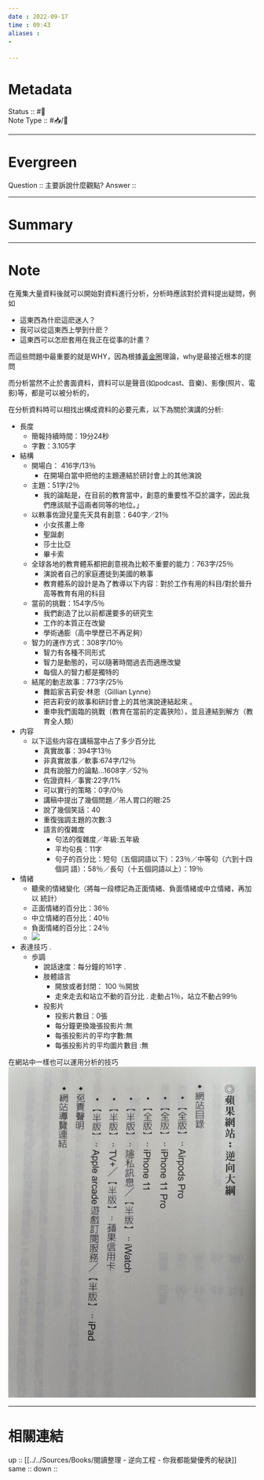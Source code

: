 ```yaml
---
date : 2022-09-17
time : 09:43
aliases :
- 

---
```


# Metadata
Status :: #🌱 <br>
Note Type :: #📥/📘 <br>

---
# Evergreen
Question :: 主要訴說什麼觀點?
Answer :: 


---

# Summary


---

# Note
在蒐集大量資料後就可以開始對資料進行分析，分析時應該對於資料提出疑問，例如
- 這東西為什麽這麽迷人？ 
- 我可以從這東西上學到什麽？ 
- 這東西可以怎麽套用在我正在從事的計畫？

而這些問題中最重要的就是WHY，因為根據[黃金圈](Cards/15%20營養學/黃金圈思維包含了why、how、what,遇到一件事情時要從why開始分析.md)理論，why是最接近根本的提問

而分析當然不止於書面資料，資料可以是聲音(如podcast、音樂)、影像(照片、電影)等，都是可以被分析的，

在分析資料時可以相找出構成資料的必要元素，以下為關於演講的分析:
- 長度
  - 簡報持續時間：19分24秒 
  - 字數：3.105字 
- 結構
	- 開場白： 416字/13％
		- 在開場白當中把他的主題連結於研討會上的其他演說
	- 主題：51字/2％ 
		- 我的論點是，在目前的教育當中，創意的重要性不亞於識字，因此我們應該賦予這兩者同等的地位。」
	- 以軼事佐證兒童先天具有創意：640字／21％
		- 小女孩畫上帝
		- 聖誕劇 
		- 莎士比亞 
		- 畢卡索 
	- 全球各地的教育體系都把創意視為比較不重要的能力：763字/25％
		- 演說者自己的家庭遷徙到美國的軼事 
		- 教育體系的設計是為了教導以下内容：對於工作有用的科目/對於晉升 高等教育有用的科目
	- 當前的挑戰：154字/5％
		- 我們創造了比以前都還要多的研究生 
		- 工作的本質正在改變 
		- 學術通膨（高中學歷已不再足夠）
	- 智力的運作方式：308字/10％
		- 智力有各種不同形式
		- 智力是動態的，可以隨著時間過去而適應改變
		- 每個人的智力都是獨特的
	- 結尾的動志故事：773字/25％
		- 舞蹈家吉莉安·林恩（Gillian Lynne） 
		- 把吉莉安的故事和研討會上的其他演說連結起來 。
		- 重申我們面臨的挑戰（教育在當前的定義狹险），並且連結到解方（教 育全人類） 
- 内容
	- 以下這些内容在講稿當中占了多少百分比
		- 真實故事：394字13％ 
		- 非真實故事／軟事:674字/12％ 
		- 具有說服力的論點…1608字／52％ 
		- 佐證資料／事實:22字/1% 
		- 可以實行的策略：0字/0％ 
		- 講稿中提出了幾個問題／吊人胃口的眼:25
		- 說了幾個笑話：40 
		- 重復強調主題的次數:3 
		- 語言的復雜度
			- 句法的復雜度／年級:五年級 
			- 平均句長：11字 
			- 句子的百分比：短句（五個詞語以下）：23％／中等句（六到十四個詞 語）：58％／長句（十五個詞語以上）：19％
- 情緒
	- 聽衆的情緒變化（將每一段標記為正面情緒、負面情緒或中立情緒，再加以 統計） 
	- 正面情緒的百分比：36％ 
	- 中立情緒的百分比：40％ 
	- 負面情緒的百分比：24％
	- ![](Extras/Media/image/S__9150469%20(小)%201.jpg)
- 表達技巧 .
	- 歩調 
		- 說話速度：每分鐘的161字 .
		- 肢體語言 
			- 開放或者封閉： 100 ％開放
			- 走來走去和站立不動的百分比 . 走動占1％，站立不動占99％
		- 投影片 
			- 投影片數目：0張 
			- 每分鐘更換幾張投影片:無 
			- 每張投影片的平均字數:無 
			- 每張投影片的平均圖片數目 :無 

在網站中一樣也可以運用分析的技巧
![](Extras/Media/image/S__9150470.jpg)

---

# 相關連結

up :: [[../../Sources/Books/閱讀整理 - 逆向工程 - 你我都能變優秀的秘訣]]
same :: 
down :: 


